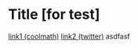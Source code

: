 # Title [for test]
[link1 (coolmath)](https://www.coolmathgames.com/)
[link2 (twitter)](https://twitter.com/?lang=en)
asdfasf